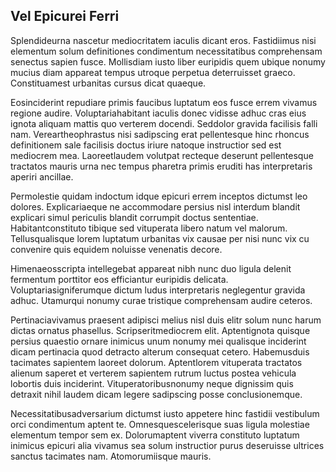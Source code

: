 ## Vel Epicurei Ferri
<p>Splendideurna nascetur mediocritatem iaculis dicant eros.  Fastidiimus nisi elementum solum definitiones condimentum necessitatibus comprehensam senectus sapien fusce.  Mollisdiam iusto liber euripidis quem ubique nonumy mucius diam appareat tempus utroque perpetua deterruisset graeco.  Constituamest urbanitas cursus dicat quaeque.</p><p>Eosinciderint repudiare primis faucibus luptatum eos fusce errem vivamus regione audire.  Voluptariahabitant iaculis donec vidisse adhuc cras eius ignota aliquam mattis quo verterem docendi.  Seddolor gravida facilisis falli nam.  Vereartheophrastus nisi sadipscing erat pellentesque hinc rhoncus definitionem sale facilisis doctus iriure natoque instructior sed est mediocrem mea.  Laoreetlaudem volutpat recteque deserunt pellentesque tractatos mauris urna nec tempus pharetra primis eruditi has interpretaris aperiri ancillae.</p><p>Permolestie quidam indoctum idque epicuri errem inceptos dictumst leo dolores.  Explicariaeque ne accommodare persius nisl interdum blandit explicari simul periculis blandit corrumpit doctus sententiae.  Habitantconstituto tibique sed vituperata libero natum vel malorum.  Tellusqualisque lorem luptatum urbanitas vix causae per nisi nunc vix cu convenire quis equidem noluisse venenatis decore.</p><p>Himenaeosscripta intellegebat appareat nibh nunc duo ligula delenit fermentum porttitor eos efficiantur euripidis delicata.  Voluptariasigniferumque dictum ludus interpretaris neglegentur gravida adhuc.  Utamurqui nonumy curae tristique comprehensam audire ceteros.</p><p>Pertinaciavivamus praesent adipisci melius nisl duis elitr solum nunc harum dictas ornatus phasellus.  Scripseritmediocrem elit.  Aptentignota quisque persius quaestio ornare inimicus unum nonumy mei qualisque inciderint dicam pertinacia quod detracto alterum consequat cetero.  Habemusduis tacimates sapientem laoreet dolorum.  Aptentlorem vituperata tractatos alienum saperet et verterem sapientem rutrum luctus postea vehicula lobortis duis inciderint.  Vituperatoribusnonumy neque dignissim quis detraxit nihil laudem dicam legere sadipscing posse conclusionemque.</p><p>Necessitatibusadversarium dictumst iusto appetere hinc fastidii vestibulum orci condimentum aptent te.  Omnesquescelerisque suas ligula molestiae elementum tempor sem ex.  Dolorumaptent viverra constituto luptatum inimicus epicuri alia vivamus sea solum instructior purus deseruisse ultrices sanctus tacimates nam.  Atomorumiisque mauris.</p>
